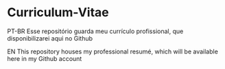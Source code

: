 # Curriculum-Vitae

PT-BR
Esse repositório guarda meu currículo profissional, que disponibilizarei aqui no Github

EN
This repository houses my professional resumé, which will be available here in my Github account
